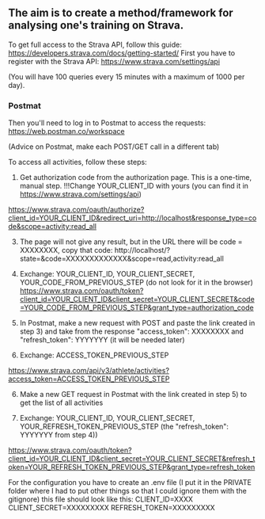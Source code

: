 ## The aim is to create a method/framework for analysing one's training on Strava.

To get full access to the Strava API, follow this guide:
https://developers.strava.com/docs/getting-started/
First you have to register with the Strava API:
https://www.strava.com/settings/api

(You will have 100 queries every 15 minutes with a maximum of 1000 per day).



### Postmat

Then you'll need to log in to Postmat to access the requests:
https://web.postman.co/workspace

(Advice on Postmat, make each POST/GET call in a different tab)

To access all activities, follow these steps:

1) Get authorization code from the authorization page. This is a one-time, manual step. !!!Change YOUR_CLIENT_ID with yours (you can find it in https://www.strava.com/settings/api)
   
https://www.strava.com/oauth/authorize?client_id=YOUR_CLIENT_ID&redirect_uri=http://localhost&response_type=code&scope=activity:read_all

3) The page will not give any result, but in the URL there will be code = XXXXXXXX, copy that code:
http://localhost/?state=&code=XXXXXXXXXXXXX&scope=read,activity:read_all

4) Exchange: YOUR_CLIENT_ID, YOUR_CLIENT_SECRET, YOUR_CODE_FROM_PREVIOUS_STEP (do not look for it in the browser)
https://www.strava.com/oauth/token?client_id=YOUR_CLIENT_ID&client_secret=YOUR_CLIENT_SECRET&code=YOUR_CODE_FROM_PREVIOUS_STEP&grant_type=authorization_code

5) In Postmat, make a new request with POST and paste the link created in step 3) and take from the response "access_token": XXXXXXXX and "refresh_token": YYYYYYY (it will be needed later)

6) Exchange: ACCESS_TOKEN_PREVIOUS_STEP

https://www.strava.com/api/v3/athlete/activities?access_token=ACCESS_TOKEN_PREVIOUS_STEP

6) Make a new GET request in Postmat with the link created in step 5) to get the list of all activities

7) Exchange: YOUR_CLIENT_ID, YOUR_CLIENT_SECRET, YOUR_REFRESH_TOKEN_PREVIOUS_STEP (the "refresh_token": YYYYYYY from step 4))

https://www.strava.com/oauth/token?client_id=YOUR_CLIENT_ID&client_secret=YOUR_CLIENT_SECRET&refresh_token=YOUR_REFRESH_TOKEN_PREVIOUS_STEP&grant_type=refresh_token







For the configuration you have to create an .env file (I put it in the PRIVATE folder where I had to put other things so that I could ignore them with the gitignore) this file should look like this:
CLIENT_ID=XXXX
CLIENT_SECRET=XXXXXXXXX
REFRESH_TOKEN=XXXXXXXXX
